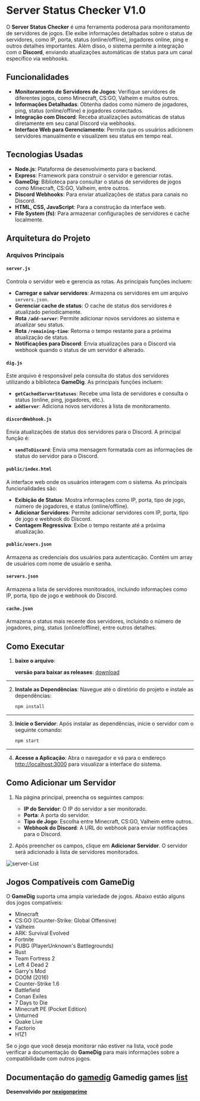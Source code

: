 # Server Status Checker V1.0

O **Server Status Checker** é uma ferramenta poderosa para monitoramento de servidores de jogos. Ele exibe informações detalhadas sobre o status de servidores, como IP, porta, status (online/offline), jogadores online, ping e outros detalhes importantes. Além disso, o sistema permite a integração com o **Discord**, enviando atualizações automáticas de status para um canal específico via webhooks.

## Funcionalidades

- **Monitoramento de Servidores de Jogos**: Verifique servidores de diferentes jogos, como Minecraft, CS:GO, Valheim e muitos outros.
- **Informações Detalhadas**: Obtenha dados como número de jogadores, ping, status (online/offline) e jogadores conectados.
- **Integração com Discord**: Receba atualizações automáticas de status diretamente em seu canal Discord via webhooks.
- **Interface Web para Gerenciamento**: Permita que os usuários adicionem servidores manualmente e visualizem seu status em tempo real.

## Tecnologias Usadas

- **Node.js**: Plataforma de desenvolvimento para o backend.
- **Express**: Framework para construir o servidor e gerenciar rotas.
- **GameDig**: Biblioteca para consultar o status de servidores de jogos como Minecraft, CS:GO, Valheim, entre outros.
- **Discord Webhooks**: Para enviar atualizações de status para canais no Discord.
- **HTML, CSS, JavaScript**: Para a construção da interface web.
- **File System (fs)**: Para armazenar configurações de servidores e cache localmente.

## Arquitetura do Projeto

### **Arquivos Principais**

#### **`server.js`**
Controla o servidor web e gerencia as rotas. As principais funções incluem:
- **Carregar e salvar servidores**: Armazena os servidores em um arquivo `servers.json`.
- **Gerenciar cache de status**: O cache de status dos servidores é atualizado periodicamente.
- **Rota `/add-server`**: Permite adicionar novos servidores ao sistema e atualizar seu status.
- **Rota `/remaining-time`**: Retorna o tempo restante para a próxima atualização de status.
- **Notificações para Discord**: Envia atualizações para o Discord via webhook quando o status de um servidor é alterado.

#### **`dig.js`**
Este arquivo é responsável pela consulta do status dos servidores utilizando a biblioteca **GameDig**. As principais funções incluem:
- **`getCachedServerStatuses`**: Recebe uma lista de servidores e consulta o status (online, ping, jogadores, etc.).
- **`addServer`**: Adiciona novos servidores à lista de monitoramento.

#### **`discordWebhook.js`**
Envia atualizações de status dos servidores para o Discord. A principal função é:
- **`sendToDiscord`**: Envia uma mensagem formatada com as informações de status do servidor para o Discord.

#### **`public/index.html`**
A interface web onde os usuários interagem com o sistema. As principais funcionalidades são:
- **Exibição de Status**: Mostra informações como IP, porta, tipo de jogo, número de jogadores, e status (online/offline).
- **Adicionar Servidores**: Permite adicionar servidores com IP, porta, tipo de jogo e webhook do Discord.
- **Contagem Regressiva**: Exibe o tempo restante até a próxima atualização.

#### **`public/users.json`**
Armazena as credenciais dos usuários para autenticação. Contém um array de usuários com nome de usuário e senha.

#### **`servers.json`**
Armazena a lista de servidores monitorados, incluindo informações como IP, porta, tipo de jogo e webhook do Discord.

#### **`cache.json`**
Armazena o status mais recente dos servidores, incluindo o número de jogadores, ping, status (online/offline), entre outros detalhes.

## Como Executar

1. **baixe o arquivo**:
    
    **versão para baixar as releases**: [download](https://github.com/nexigonprime/game-status/releases/tag/server_status_1.0)

---

2. **Instale as Dependências**:
    Navegue até o diretório do projeto e instale as dependências:
    ```bash
    npm install
    ```

---

3. **Inicie o Servidor**:
    Após instalar as dependências, inicie o servidor com o seguinte comando:
    ```bash
    npm start
    ```

---

4. **Acesse a Aplicação**:
    Abra o navegador e vá para o endereço [http://localhost:3000](http://localhost:3000) para visualizar a interface do sistema.

## Como Adicionar um Servidor

1. Na página principal, preencha os seguintes campos:
   - **IP do Servidor**: O IP do servidor a ser monitorado.
   - **Porta**: A porta do servidor.
   - **Tipo de Jogo**: Escolha entre Minecraft, CS:GO, Valheim entre outros.
   - **Webhook do Discord**: A URL do webhook para enviar notificações para o Discord.

2. Após preencher os campos, clique em **Adicionar Servidor**. O servidor será adicionado à lista de servidores monitorados.

![server-List](https://prnt.sc/KM9BAzJZ36L3)


## Jogos Compatíveis com GameDig

O **GameDig** suporta uma ampla variedade de jogos. Abaixo estão alguns dos jogos compatíveis:

- Minecraft
- CS:GO (Counter-Strike: Global Offensive)
- Valheim
- ARK: Survival Evolved
- Fortnite
- PUBG (PlayerUnknown's Battlegrounds)
- Rust
- Team Fortress 2
- Left 4 Dead 2
- Garry's Mod
- DOOM (2016)
- Counter-Strike 1.6
- Battlefield
- Conan Exiles
- 7 Days to Die
- Minecraft PE (Pocket Edition)
- Unturned
- Quake Live
- Factorio
- H1Z1

Se o jogo que você deseja monitorar não estiver na lista, você pode verificar a documentação do **GameDig** para mais informações sobre a compatibilidade com outros jogos.

**Documentação do [gamedig](https://www.npmjs.com/package/gamedig)**
**Gamedig games [list](https://github.com/gamedig/node-gamedig/blob/HEAD/GAMES_LIST.md)**
---

**Desenvolvido por [nexigonprime](https://github.com/nexigonprime)**
